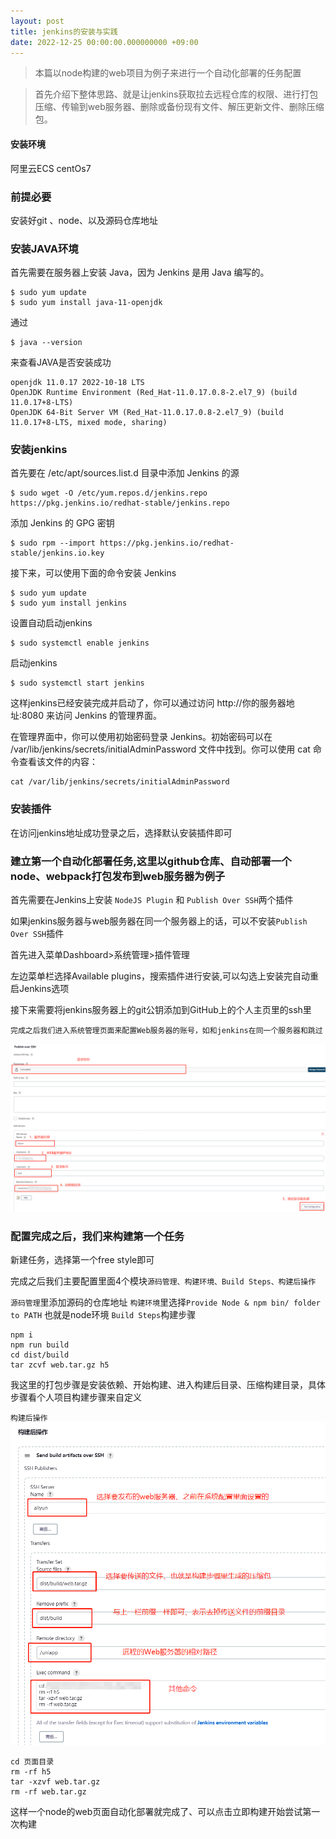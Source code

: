 ```yaml
---
layout: post
title: jenkins的安装与实践
date: 2022-12-25 00:00:00.000000000 +09:00
---
```


>本篇以node构建的web项目为例子来进行一个自动化部署的任务配置

>首先介绍下整体思路、就是让jenkins获取拉去远程仓库的权限、进行打包压缩、传输到web服务器、删除或备份现有文件、解压更新文件、删除压缩包。

#### 安装环境

阿里云ECS centOs7

### 前提必要
安装好git 、node、以及源码仓库地址

### 安装JAVA环境
首先需要在服务器上安装 Java，因为 Jenkins 是用 Java 编写的。

```code
$ sudo yum update
$ sudo yum install java-11-openjdk
```

通过
```code
$ java --version
```
来查看JAVA是否安装成功
```code
openjdk 11.0.17 2022-10-18 LTS
OpenJDK Runtime Environment (Red_Hat-11.0.17.0.8-2.el7_9) (build 11.0.17+8-LTS)
OpenJDK 64-Bit Server VM (Red_Hat-11.0.17.0.8-2.el7_9) (build 11.0.17+8-LTS, mixed mode, sharing)
```

### 安装jenkins

首先要在 /etc/apt/sources.list.d 目录中添加 Jenkins 的源
```code
$ sudo wget -O /etc/yum.repos.d/jenkins.repo https://pkg.jenkins.io/redhat-stable/jenkins.repo
```

添加 Jenkins 的 GPG 密钥

```code
$ sudo rpm --import https://pkg.jenkins.io/redhat-stable/jenkins.io.key
```

接下来，可以使用下面的命令安装 Jenkins

```code
$ sudo yum update
$ sudo yum install jenkins
```

设置自动启动jenkins
```code
$ sudo systemctl enable jenkins
```

启动jenkins
```code
$ sudo systemctl start jenkins
```

这样jenkins已经安装完成并启动了，你可以通过访问 http://你的服务器地址:8080 来访问 Jenkins 的管理界面。

在管理界面中，你可以使用初始密码登录 Jenkins。初始密码可以在 /var/lib/jenkins/secrets/initialAdminPassword 文件中找到。你可以使用 cat 命令查看该文件的内容：

```code
cat /var/lib/jenkins/secrets/initialAdminPassword
```

### 安装插件

在访问jenkins地址成功登录之后，选择默认安装插件即可

### 建立第一个自动化部署任务,这里以github仓库、自动部署一个node、webpack打包发布到web服务器为例子

首先需要在Jenkins上安装 `NodeJS Plugin` 和 `Publish Over SSH`两个插件

如果jenkins服务器与web服务器在同一个服务器上的话，可以不安装`Publish Over SSH`插件

首先进入菜单Dashboard>系统管理>插件管理

左边菜单栏选择Available plugins，搜索插件进行安装,可以勾选上安装完自动重启Jenkins选项

接下来需要将jenkins服务器上的git公钥添加到GitHub上的个人主页里的ssh里

`完成之后我们进入系统管理页面来配置Web服务器的账号，如和jenkins在同一个服务器和跳过`

![配置WEB服务器](/assets/images/2022-12-15-1.png)


### 配置完成之后，我们来构建第一个任务

新建任务，选择第一个free style即可

完成之后我们主要配置里面4个模块`源码管理、构建环境、Build Steps、构建后操作`

`源码管理`里添加源码的仓库地址
`构建环境`里选择`Provide Node & npm bin/ folder to PATH` 也就是node环境
`Build Steps`构建步骤
```code
npm i
npm run build
cd dist/build
tar zcvf web.tar.gz h5
```
我这里的打包步骤是安装依赖、开始构建、进入构建后目录、压缩构建目录，具体步骤看个人项目构建步骤来自定义

`构建后操作`
![构建后操作](/assets/images/2022-12-15-2.png)

```code
cd 页面目录
rm -rf h5
tar -xzvf web.tar.gz
rm -rf web.tar.gz
```

这样一个node的web页面自动化部署就完成了、可以点击立即构建开始尝试第一次构建
